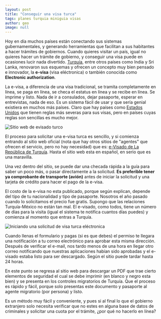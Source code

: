 ```yaml
---
layout: post
title: "Conseguir una visa turca"
tags: planes turquia miniguia visas
author: geo
image: null
---
```

Hoy en día muchos países están conectando sus sistemas gubernamentales, y generando herramientas que facilitan a sus habitantes a hacer trámites de gobiernos. Cuando quieres visitar un país, igual no quieres hacer un trámite de gobierno, y conseguir una visa puede en ocasiones lucir nada divertido. [Turquía](/tag/turquia), entre otros países como India y Sri Lanka, renovaron sus esquemas y ofrecen un concepto muy bien pensado e innovador, la **e-visa** (visa eléctronica) o también conocida como **Electronic authorization**.

La e-visa, a diferencia de una visa tradicional, se tramita completamente en línea, se paga en línea, se checa el estatus en línea y se recibe en línea. Se imprime y listo. Nada de ir a consulados, dejar pasaporte, esperar en entrevistas, nada de eso. Es un sistema fácil de usar y que sería genial existiera en muchos más países. Claro que hay países como [Estados Unidos](/tag/estados-unidos) que tienen reglas más severas para sus visas, pero en países cuyas reglas son sencillas es mucho mejor.

![Sitio web de evisado turco](https://dl.dropboxusercontent.com/u/1610385/content/images/2015/06/evisadoturco.jpg)

El proceso para solicitar una e-visa turca es sencillo, y si comienza entrando al sitio web oficial (nota que hay otros sitios de "agentes" que ofrecen el servicio, pero no hay necesidad) que es: [e-Visado de La República de Turquía](https://www.evisa.gov.tr/es/). Hasta el sitio web esta en español, en serio que es una maravilla.

Una vez dentro del sitio, se puede dar una checada rápida a la guía para saber un poco más, o pasar directamente a la solicitud. **Es preferible tener ya comprobante de transporte (avión)** antes de iniciar la solicitud y una tarjeta de crédito para hacer el pago de la e-visa.

El costo de la e-visa no esta publicado, porque según explican, depende del tipo de tu nacionalidad y tipo de pasaporte. Nosotros el año pasado cuando lo solicitamos el precio fue gratis. Supongo que las relaciones Turquía-México no están tan mal. El e-visado, como todos, tiene un número de días para la visita (igual el sistema te notifica cuantos días puedes) y comienza al momento que entras a Turquía.

![Iniciando una solicitud de visa turca eléctronica](https://dl.dropboxusercontent.com/u/1610385/content/images/2015/06/evisadoturcosolicitud.jpg)

Cuando llenas el formulario y pagas (si es que debes) el permiso te llegara una notificación a tu correo electrónico para aprobar esta misma dirección. Después de verificar el e-mail, nos tardo menos de una hora en llegar otro correo notificando que nuestras aplicaciones habían sido aprobadas y el e-visado estaba listo para ser descargado. Según el sitio puede tardar hasta 24 horas.

En este punto se regresa al sitio web para descargar un PDF que trae cierto elementos de seguridad el cual se debe imprimir (en blanco y negro esta bien) y se presenta en los controles migratorios de Turquía. Que el proceso es rápido y fácil, porque solo presentas este documento y pasaporte al agente migratorio (por persona) y listo.

Es un método muy fácil y conveniente, y pues si al final lo que el gobierno extranjero solo necesita verificar que no estes en alguna base de datos de criminales y solicitar una cuota por el trámite, ¿por qué no hacerlo en línea?